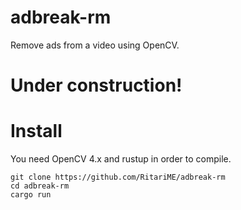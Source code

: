 # adbreak-rm
Remove ads from a video using OpenCV.

# Under construction!

# Install
You need OpenCV 4.x and rustup in order to compile.
```
git clone https://github.com/RitariME/adbreak-rm
cd adbreak-rm
cargo run
```
